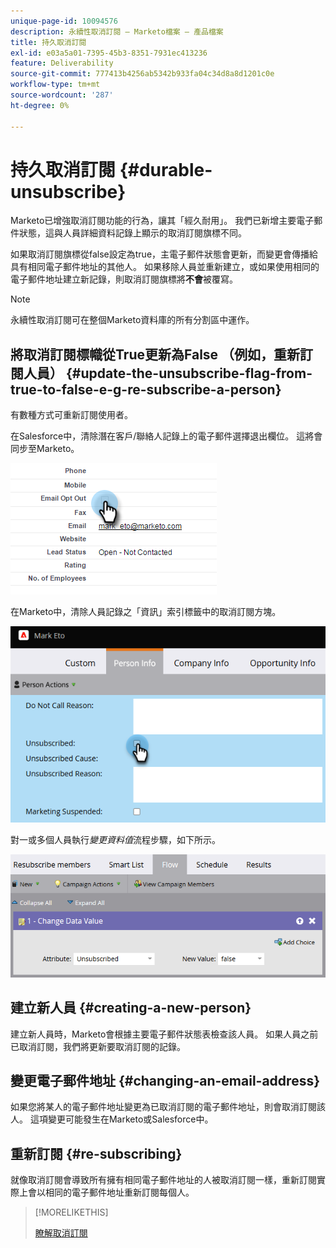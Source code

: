 ```yaml
---
unique-page-id: 10094576
description: 永續性取消訂閱 — Marketo檔案 — 產品檔案
title: 持久取消訂閱
exl-id: e03a5a01-7395-45b3-8351-7931ec413236
feature: Deliverability
source-git-commit: 777413b4256ab5342b933fa04c34d8a8d1201c0e
workflow-type: tm+mt
source-wordcount: '287'
ht-degree: 0%

---
```


# 持久取消訂閱 {#durable-unsubscribe}

Marketo已增強取消訂閱功能的行為，讓其「經久耐用」。 我們已新增主要電子郵件狀態，這與人員詳細資料記錄上顯示的取消訂閱旗標不同。

如果取消訂閱旗標從false設定為true，主電子郵件狀態會更新，而變更會傳播給具有相同電子郵件地址的其他人。 如果移除人員並重新建立，或如果使用相同的電子郵件地址建立新記錄，則取消訂閱旗標將&#x200B;**不會**&#x200B;被覆寫。

>[!NOTE]
>
>永續性取消訂閱可在整個Marketo資料庫的所有分割區中運作。

## 將取消訂閱標幟從True更新為False （例如，重新訂閱人員） {#update-the-unsubscribe-flag-from-true-to-false-e-g-re-subscribe-a-person}

有數種方式可重新訂閱使用者。

在Salesforce中，清除潛在客戶/聯絡人記錄上的電子郵件選擇退出欄位。 這將會同步至Marketo。

![Salesforce畫面](assets/durable-unsubscribe-1.png)

在Marketo中，清除人員記錄之「資訊」索引標籤中的取消訂閱方塊。

![清除個人記錄中的取消訂閱方塊](assets/durable-unsubscribe-2.png)

對一或多個人員執行&#x200B;_變更資料值_&#x200B;流程步驟，如下所示。

![變更資料值流程步驟](assets/durable-unsubscribe-3.png)

## 建立新人員 {#creating-a-new-person}

建立新人員時，Marketo會根據主要電子郵件狀態表檢查該人員。 如果人員之前已取消訂閱，我們將更新要取消訂閱的記錄。

## 變更電子郵件地址 {#changing-an-email-address}

如果您將某人的電子郵件地址變更為已取消訂閱的電子郵件地址，則會取消訂閱該人。 這項變更可能發生在Marketo或Salesforce中。

## 重新訂閱 {#re-subscribing}

就像取消訂閱會導致所有擁有相同電子郵件地址的人被取消訂閱一樣，重新訂閱實際上會以相同的電子郵件地址重新訂閱每個人。

>[!MORELIKETHIS]
>
>[瞭解取消訂閱](/help/marketo/product-docs/email-marketing/deliverability/understanding-unsubscribe.md)
